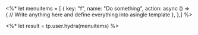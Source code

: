 <%*
  let menuitems = [
    {
      key: "f",
      name: "Do something",
      action: async () => {
// Write anything here and define everything into asingle template
      },
    },]
%>

<%*
let result = tp.user.hydra(menuitems)
%>
